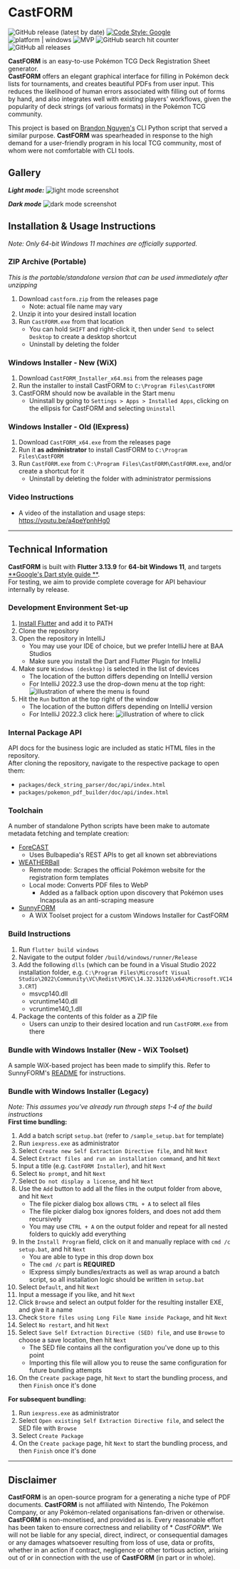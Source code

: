 # CastFORM

![GitHub release (latest by date)](https://img.shields.io/github/v/release/BAA-Studios/CastFORM?display_name=tag&label=latest%20version)
[![Code Style: Google](https://img.shields.io/badge/code%20style-google-blueviolet.svg)](https://dart.dev/guides/language/effective-dart/style)
![platform | windows](https://img.shields.io/badge/platform-windows-lightgrey)
![MVP](https://progress-bar.dev/100/?title=Minimum%20Viable%20Product)
![GitHub search hit counter](https://img.shields.io/github/search/BAA-Studios/CastFORM/goto?label=search%20counter)
![GitHub all releases](https://img.shields.io/github/downloads/BAA-Studios/CastFORM/total)

**CastFORM** is an easy-to-use Pokémon TCG Deck Registration Sheet generator.  
**CastFORM** offers an elegant graphical interface for filling in Pokémon deck lists for tournaments, and creates
beautiful PDFs from user input. This reduces the likelihood of human errors associated with filling out of forms by
hand, and also integrates well with existing players' workflows, given the popularity of deck strings (of various
formats) in the Pokémon TCG community.

This project is based on [Brandon Nguyen's](https://github.com/Bratah123) CLI Python script that served a similar
purpose. **CastFORM** was spearheaded in response to the high demand for a user-friendly program in his local TCG
community, most of whom were not comfortable with CLI tools.

## Gallery

***Light mode:***
![light mode screenshot](https://user-images.githubusercontent.com/25145447/232040805-d48497e5-d709-487d-9646-342c0a441621.png)

***Dark mode***
![dark mode screenshot](https://user-images.githubusercontent.com/25145447/232040394-cb3da909-e51b-4736-9497-ee7be42641ce.png)

## Installation & Usage Instructions

*Note: Only 64-bit Windows 11 machines are officially supported.*

### ZIP Archive (Portable)

*This is the portable/standalone version that can be used immediately after unzipping*

1. Download `castform.zip` from the releases page
    - Note: actual file name may vary
2. Unzip it into your desired install location
3. Run `CastFORM.exe` from that location
    - You can hold `SHIFT` and right-click it, then under `Send to` select `Desktop` to create a desktop shortcut
    - Uninstall by deleting the folder

### Windows Installer - New (WiX)

1. Download `CastFORM_Installer_x64.msi` from the releases page
2. Run the installer to install CastFORM to `C:\Program Files\CastFORM`
3. CastFORM should now be available in the Start menu
    - Uninstall by going to `Settings > Apps > Installed Apps`, clicking on the ellipsis for CastFORM and selecting `Uninstall`

### Windows Installer - Old (IExpress)

1. Download `CastFORM_x64.exe` from the releases page
2. Run it **as administrator** to install CastFORM to `C:\Program Files\CastFORM`
3. Run `CastFORM.exe` from `C:\Program Files\CastFORM\CastFORM.exe`, and/or create a shortcut for it
    - Uninstall by deleting the folder with administrator permissions

### Video Instructions

- A video of the installation and usage steps: https://youtu.be/a4peYpnhHg0

---

## Technical Information

**CastFORM** is built with **Flutter 3.13.9** for **64-bit Windows 11**, and targets [**Google's Dart style guide
**](https://dart.dev/guides/language/effective-dart/style).  
For testing, we aim to provide complete coverage for API behaviour internally by release.

### Development Environment Set-up

1. [Install Flutter](https://docs.flutter.dev/get-started/install) and add it to PATH
2. Clone the repository
3. Open the repository in IntelliJ
    - You may use your IDE of choice, but we prefer IntelliJ here at BAA Studios
    - Make sure you install the Dart and Flutter Plugin for IntelliJ
4. Make sure `Windows (desktop)` is selected in the list of devices
    - The location of the button differs depending on IntelliJ version
    - For IntelliJ 2022.3 use the drop-down menu at the top right:
      ![illustration of where the menu is found](https://i.imgur.com/kqMsy3g.png)
5. Hit the `Run` button at the top right of the window
    - The location of the button differs depending on IntelliJ version
    - For IntelliJ 2022.3 click here:
      ![illustration of where to click](https://i.imgur.com/0FGpLNN.png)

### Internal Package API

API docs for the business logic are included as static HTML files in the repository.  
After cloning the repository, navigate to the respective package to open them:

- `packages/deck_string_parser/doc/api/index.html`
- `packages/pokemon_pdf_builder/doc/api/index.html`

### Toolchain

A number of standalone Python scripts have been make to automate metadata fetching and template creation:

- [ForeCAST](https://github.com/KOOKIIEStudios/Forecast)
    - Uses Bulbapedia's REST APIs to get all known set abbreviations
- [WEATHERBall](https://github.com/KOOKIIEStudios/Weather-Ball)
    - Remote mode: Scrapes the official Pokémon website for the registration form templates
    - Local mode: Converts PDF files to WebP
        - Added as a fallback option upon discovery that Pokémon uses Incapsula as an anti-scraping measure
- [SunnyFORM](https://github.com/BAA-Studios/SunnyFORM)
    - A WiX Toolset project for a custom Windows Installer for CastFORM

### Build Instructions

1. Run `flutter build windows`
2. Navigate to the output folder `/build/windows/runner/Release`
3. Add the following `dlls` (which can be found in a Visual Studio 2022 installation folder,
   e.g. `C:\Program Files\Microsoft Visual Studio\2022\Community\VC\Redist\MSVC\14.32.31326\x64\Microsoft.VC143.CRT`)
    - msvcp140.dll
    - vcruntime140.dll
    - vcruntime140_1.dll
4. Package the contents of this folder as a ZIP file
    - Users can unzip to their desired location and run `CastFORM.exe` from there

### Bundle with Windows Installer (New - WiX Toolset)

A sample WiX-based project has been made to simplify this. Refer to SunnyFORM's [README](https://github.com/BAA-Studios/SunnyFORM) for instructions.
    
### Bundle with Windows Installer (Legacy)

*Note: This assumes you've already run through steps 1-4 of the build instructions*  
**First time bundling:**

1. Add a batch script `setup.bat` (refer to `/sample_setup.bat` for template)
2. Run `iexpress.exe` as administrator
3. Select `Create new Self Extraction Directive file`, and hit `Next`
4. Select `Extract files and run an installation command`, and hit `Next`
5. Input a title (e.g. `CastFORM Installer`), and hit `Next`
6. Select `No prompt`, and hit `Next`
7. Select `Do not display a license`, and hit `Next`
8. Use the `Add` button to add all the files in the output folder from above, and hit `Next`
    - The file picker dialog box allows `CTRL + A` to select all files
    - The file picker dialog box ignores folders, and does not add them recursively
    - You may use `CTRL + A` on the output folder and repeat for all nested folders to quickly add everything
9. In the `Install Program` field, click on it and manually replace with `cmd /c setup.bat`, and hit `Next`
    - You are able to type in this drop down box
    - The `cmd /c` part is **REQUIRED**
    - IExpress simply bundles/extracts as well as wrap around a batch script, so all installation logic should be
      written in `setup.bat`
10. Select `Default`, and hit `Next`
11. Input a message if you like, and hit `Next`
12. Click `Browse` and select an output folder for the resulting installer EXE, and give it a name
13. Check `Store files using Long File Name inside Package`, and hit `Next`
14. Select `No restart`, and hit `Next`
15. Select `Save Self Extraction Directive (SED) file`, and use `Browse` to choose a save location, then hit `Next`
    - The SED file contains all the configuration you've done up to this point
    - Importing this file will allow you to reuse the same configuration for future bundling attempts
16. On the `Create package` page, hit `Next` to start the bundling process, and then `Finish` once it's done

**For subsequent bundling:**

1. Run `iexpress.exe` as administrator
2. Select `Open existing Self Extraction Directive file`, and select the SED file with `Browse`
3. Select `Create Package`
4. On the `Create package` page, hit `Next` to start the bundling process, and then `Finish` once it's done

---

## Disclaimer

**CastFORM** is an open-source program for a generating a niche type of PDF documents. **CastFORM** is not affiliated
with Nintendo, The Pokémon Company, or any Pokémon-related organisations fan-driven or otherwise. **CastFORM** is
non-monetised, and provided as is. Every reasonable effort has been taken to ensure correctness and reliability of *
*CastFORM**. We will not be liable for any special, direct, indirect, or consequential damages or any damages whatsoever
resulting from loss of use, data or profits, whether in an action if contract, negligence or other tortious action,
arising out of or in connection with the use of **CastFORM** (in part or in whole).
